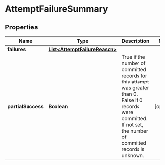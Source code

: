 

# AttemptFailureSummary


## Properties

| Name | Type | Description | Notes |
|------------ | ------------- | ------------- | -------------|
|**failures** | [**List&lt;AttemptFailureReason&gt;**](AttemptFailureReason.md) |  |  |
|**partialSuccess** | **Boolean** | True if the number of committed records for this attempt was greater than 0. False if 0 records were committed. If not set, the number of committed records is unknown. |  [optional] |



